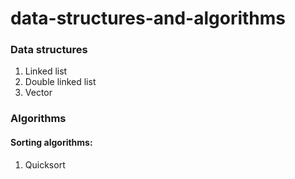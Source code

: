 # data-structures-and-algorithms
### Data structures
1. Linked list
2. Double linked list
3. Vector

### Algorithms
#### Sorting algorithms:
1. Quicksort

